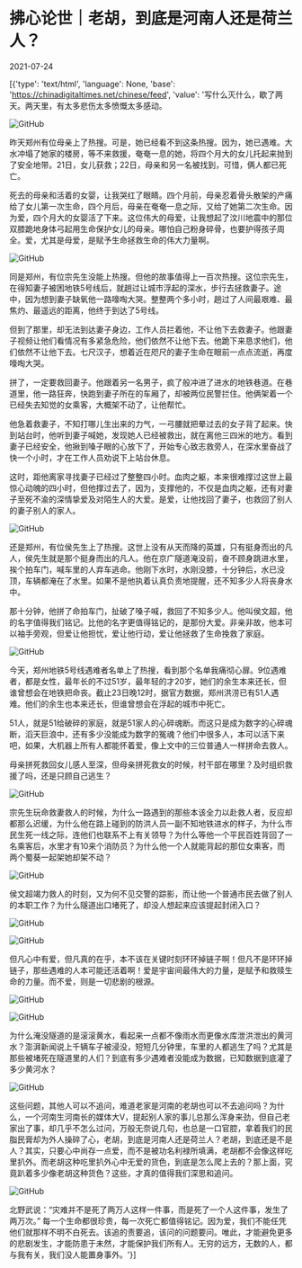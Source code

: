 # 拂心论世｜老胡，到底是河南人还是荷兰人？

2021-07-24

[{'type': 'text/html', 'language': None, 'base': 'https://chinadigitaltimes.net/chinese/feed', 'value': '写什么灭什么，歇了两天。两天里，有太多悲伤太多愤慨太多感动。

![GitHub](https://chinadigitaltimes.net/chinese/files/2021/07/image-1627107685388.png)

昨天郑州有位母亲上了热搜。可是，她已经看不到这条热搜。因为，她已遇难。大水冲塌了她家的楼房，等不来救援，奄奄一息的她，将四个月大的女儿托起来抛到了安全地带。21日，女儿获救；22日，母亲和另一名被找到，可惜，俩人都已死亡。

死去的母亲和活着的女婴，让我哭红了眼睛。四个月前，母亲忍着骨头散架的产痛给了女儿第一次生命，四个月后，母亲在奄奄一息之际，又给了她第二次生命。因为爱，四个月大的女婴活了下来。这位伟大的母爱，让我想起了汶川地震中的那位双膝跪地身体弓起用生命保护女儿的母亲。哪怕自己粉身碎骨，也要护得孩子周全。爱，尤其是母爱，是赋予生命拯救生命的伟大力量啊。

![GitHub](https://chinadigitaltimes.net/chinese/files/2021/07/image-1627107723871.png)

同是郑州，有位宗先生没能上热搜。但他的故事值得上一百次热搜。这位宗先生，在得知妻子被困地铁5号线后，就趟过让城市浮起的深水，步行去拯救妻子。途中，因为想到妻子缺氧他一路嚎啕大哭。整整两个多小时，趟过了人间最艰难、最焦灼、最遥远的距离，他终于到达了5号线。

但到了那里，却无法到达妻子身边，工作人员拦着他，不让他下去救妻子。他跟妻子视频让他们看情况有多紧急危险，他们依然不让他下去。他跪下来恳求他们，他们依然不让他下去。七尺汉子，想着近在咫尺的妻子生命在眼前一点点流逝，再度嚎啕大哭。

拼了，一定要救回妻子。他跟着另一名男子，疯了般冲进了进水的地铁巷道。在巷道里，他一路狂奔，快跑到妻子所在的车厢了，却被两位民警拦住。他俩架着一个已经失去知觉的女乘客，大概架不动了，让他帮忙。

他急着救妻子，不知打哪儿生出来的力气，一弓腰就把晕过去的女子背了起来。快到站台时，他听到妻子喊她，发现她人已经被救出，就在离他三四米的地方。看到妻子已经安全，他揪到嗓子眼的心放下了，开始专心致志救旁人，在深水里奋战了快一个小时，才在工作人员劝说下上站台休息。

这时，距他离家寻找妻子已经过了整整四小时。血肉之躯，本来很难撑过这世上最惊心动魄的四小时，但他撑过去了，因为，支撑他的，不仅是血肉之躯，还有对妻子至死不渝的深情挚爱及对陌生人的大爱。是爱，让他找回了妻子，也救回了别人的妻子别人的家人。

![GitHub](https://chinadigitaltimes.net/chinese/files/2021/07/image-1627107763253.png)

还是郑州，有位侯先生上了热搜。这世上没有从天而降的英雄，只有挺身而出的凡人，侯先生就是那个挺身而出的凡人。他在京广隧道淹没前，奋不顾身跳进水里，挨个拍车门，喊车里的人弃车逃命。他刚下水时，水刚没膝，十分钟后，水已没顶，车辆都淹在了水里。如果不是他执着认真负责地提醒，还不知多少人将丧身水中。

那十分钟，他拼了命拍车门，扯破了嗓子喊，救回了不知多少人。他叫侯文超，他的名字值得我们铭记。比他的名字更值得铭记的，是那份大爱。非亲非故，他本可以袖手旁观，但爱让他担忧，爱让他行动，爱让他拯救了生命挽救了家庭。

![GitHub](https://chinadigitaltimes.net/chinese/files/2021/07/image-1627107858789.png)

今天，郑州地铁5号线遇难者名单上了热搜，看到那个名单我痛彻心扉。9位遇难者，都是女性，最年长的不过51岁，最年轻的才20岁，她们的余生本来还长，但谁曾想会在地铁把命丧。截止23日晚12时，据官方数据，郑州洪涝已有51人遇难。他们的余生也本来还长，但谁曾想会在浮起的城市中死亡。

51人，就是51给破碎的家庭，就是51家人的心碎魂断。而这只是成为数字的心碎魂断，滔天巨浪中，还有多少没能成为数字的冤魂？他们中很多人，本可以活下来吧，如果，大机器上所有人都能怀着爱，像上文中的三位普通人一样拼命去救人。

母亲拼死救回女儿感人至深，但母亲拼死救女的时候，村干部在哪里？及时组织救援了吗，还是只顾自己逃生？

![GitHub](https://chinadigitaltimes.net/chinese/files/2021/07/image-1627107890333.png)

宗先生玩命救妻救人的时候，为什么一路遇到的那些本该全力以赴救人者，反应却都那么迟缓，为什么他在路上碰到的防洪人员一副不知地铁进水的样子，为什么市民生死一线之际，连他们也联系不上有关领导？为什么等他一个平民百姓背回了一名乘客后，水里才有10来个消防员？为什么他一个人就能背起的那位女乘客，而两个蜀葵一起架她却架不动？

![GitHub](https://chinadigitaltimes.net/chinese/files/2021/07/image-1627107922146.png)

侯文超竭力救人的时刻，又为何不见交警的踪影，而让他一个普通市民去做了别人的本职工作？为什么隧道出口堵死了，却没人想起来应该提起封闭入口？

![GitHub](https://chinadigitaltimes.net/chinese/files/2021/07/image-1627107969209.png)

![GitHub](https://chinadigitaltimes.net/chinese/files/2021/07/image-1627108003602.png)

但凡心中有爱，但凡真的在乎，本不该在关键时刻环环掉链子啊！但凡不是环环掉链子，那些遇难的人本可能还活着啊！爱是宇宙间最伟大的力量，是赋予和救赎生命的力量。而不爱，则是一切悲剧的根源。

![GitHub](https://chinadigitaltimes.net/chinese/files/2021/07/image-1627108039567.png)

![GitHub](https://chinadigitaltimes.net/chinese/files/2021/07/image-1627108066863.png)

为什么淹没隧道的是滚滚黄水，看起来一点都不像雨水而更像水库泄洪泄出的黄河水？澎湃新闻说上千辆车子被浸没，短短几分钟里，车里的人都逃生了吗？尤其是那些被堵死在隧道里的人们？到底有多少遇难者没能成为数据，已知数据到底灌了多少黄河水？

![GitHub](https://chinadigitaltimes.net/chinese/files/2021/07/image-1627108117478.png)

这些问题，其他人可以不追问，难道老家是河南的老胡也可以不去追问吗？为什么，一个河南生河南长的媒体大V，提起别人家的事儿总那么浑身来劲，但自己老家出了事，却几乎不怎么过问，万般无奈说几句，也总是一口官腔，拿着我们的民脂民膏却为外人操碎了心，老胡，到底是河南人还是荷兰人？老胡，到底还是不是人？其实，只要心中尚存一点爱，而不是被功名利禄所填满，老胡都不会像这样吃里扒外。而老胡这种吃里扒外心中无爱的货色，到底是怎么爬上去的？那上面，究竟趴着多少像老胡这种货色？这些，才真的值得我们深思和追问。

![GitHub](https://chinadigitaltimes.net/chinese/files/2021/07/image-1627108179105.png)

北野武说：“灾难并不是死了两万人这样一件事，而是死了一个人这件事，发生了两万次。” 每一个生命都很珍贵，每一次死亡都值得铭记。因为爱，我们不能任凭他们就那样不明不白死去。该追的责要追，该问的问题要问。唯此，才能避免更多的悲剧发生，才能防患于未然，才能保护我们所有人。无穷的远方，无数的人，都与我有关，我们没人能置身事外。'}]